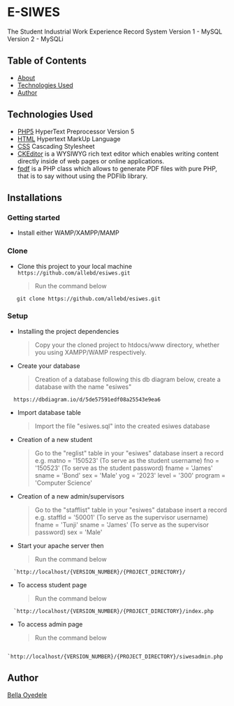 # E-SIWES

The Student Industrial Work Experience Record System
Version 1 - MySQL
Version 2 - MySQLi

## Table of Contents

* [About](#e-siwes)
* [Technologies Used](#technologies-used)
* [Author](#author)

## Technologies Used

* [PHP5](https://php5-tutorial.com/) HyperText Preprocessor Version 5
* [HTML](https://developer.mozilla.org/en-US/docs/Web/HTML) Hypertext MarkUp Language
* [CSS](https://www.w3schools.com/css/) Cascading Stylesheet
* [CKEditor](https://ckeditor.com/) is a WYSIWYG rich text editor which enables writing content directly inside of web pages or online applications.
* [fpdf](http://www.fpdf.org/) is a PHP class which allows to generate PDF files with pure PHP, that is to say without using the PDFlib library.

## Installations

### Getting started

* Install either WAMP/XAMPP/MAMP

### Clone

* Clone this project to your local machine `https://github.com/allebd/esiwes.git`
  > Run the command below

```shell
   git clone https://github.com/allebd/esiwes.git
```

### Setup

* Installing the project dependencies
  > Copy your the cloned project to htdocs/www directory, whether you using XAMPP/WAMP respectively.

* Create your database
  > Creation of a database following this db diagram below, create a database with the name "esiwes"

```shell
  https://dbdiagram.io/d/5de57591edf08a25543e9ea6
```

* Import database table
  > Import the file "esiwes.sql" into the created esiwes database

* Creation of a new student
  > Go to the "reglist" table in your "esiwes" database insert a record e.g.
  matno = '150523' (To serve as the student username)
  fno = '150523' (To serve as the student password)
  fname = 'James'
  sname = 'Bond'
  sex = 'Male'
  yog = '2023'
  level = '300'
  program = 'Computer Science'

* Creation of a new admin/supervisors
  > Go to the "stafflist" table in your "esiwes" database insert a record e.g.
  staffId = '50001' (To serve as the supervisor username)
  fname = 'Tunji'
  sname = 'James' (To serve as the supervisor password)
  sex = 'Male'

* Start your apache server then
  > Run the command below

```shell
  `http://localhost/{VERSION_NUMBER}/{PROJECT_DIRECTORY}/
```

* To access student page
  > Run the command below

```shell
  `http://localhost/{VERSION_NUMBER}/{PROJECT_DIRECTORY}/index.php
```

* To access admin page
  > Run the command below

```shell
  `http://localhost/{VERSION_NUMBER}/{PROJECT_DIRECTORY}/siwesadmin.php
```

## Author

[Bella Oyedele](https://github.com/allebd)